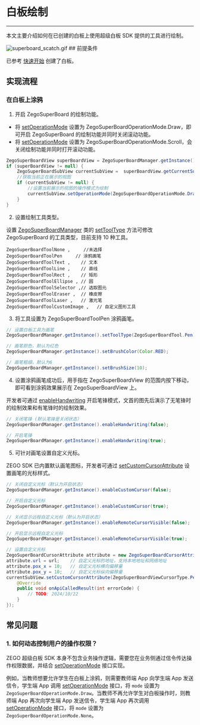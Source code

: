 # 白板绘制

- - -

本文主要介绍如何在已创建的白板上使用超级白板 SDK 提供的工具进行绘制。

<Frame width="auto" height="auto" >
  <img src="https://media-resource.spreading.io/docuo/workspace741/896bc39e2e65b82d5670b01b7c131c30/1ced8ebc21.gif" alt="superboard_scatch.gif"/>
</Frame>
## 前提条件

已参考 [快速开始](/super-board-android/quick-start/create-white-board) 创建了白板。

## 实现流程

### 在白板上涂鸦

1. 开启 ZegoSuperBoard 的绘制功能。

- 将 [setOperationMode](https://doc-zh.zego.im/article/api?doc=superboard_API~java_android~class~ZegoSuperBoardSubView#set-operation-mode) 设置为 ZegoSuperBoardOperationMode.Draw，即可开启 ZegoSuperBoard 的绘制功能并同时关闭滚动功能。
- 将 [setOperationMode](https://doc-zh.zego.im/article/api?doc=superboard_API~java_android~class~ZegoSuperBoardSubView#set-operation-mode) 设置为 ZegoSuperBoardOperationMode.Scroll，会关闭绘制功能并同时打开滚动功能。

```java
ZegoSuperBoardView superBoardView = ZegoSuperBoardManager.getInstance().getSuperBoardView();
if (superBoardView != null) {
    ZegoSuperBoardSubView currentSubView =  superBoardView.getCurrentSuperBoardSubView();
    //获取当前正在展示的视图
    if (currentSubView != null) {
        //设置当前展示的视图的操作模式为绘制
        currentSubView.setOperationMode(ZegoSuperBoardOperationMode.Draw.getMode());
    }
}
```
2. 设置绘制工具类型。   

设置 [ZegoSuperBoardManager](https://doc-zh.zego.im/article/api?doc=superboard_API~java_android~class~ZegoSuperBoardManager) 类的 [setToolType](https://doc-zh.zego.im/article/api?doc=superboard_API~java_android~class~ZegoSuperBoardManager#set-tool-type) 方法可修改 ZegoSuperBoard 的工具类型，目前支持 10 种工具。

```
ZegoSuperBoardToolNone ,     //未选择
ZegoSuperBoardToolPen     // 涂鸦画笔
ZegoSuperBoardToolText ,    // 文本
ZegoSuperBoardToolLine ,    // 直线
ZegoSuperBoardToolRect ,    // 矩形
ZegoSuperBoardToolEllipse , // 圆
ZegoSuperBoardToolSelector ,// 选取图元
ZegoSuperBoardToolEraser ,  // 橡皮擦
ZegoSuperBoardToolLaser ,   // 激光笔
ZegoSuperBoardToolCustomImage ,   // 自定义图形工具
```

 3. 将工具设置为 ZegoSuperBoardToolPen 涂鸦画笔。

```java
// 设置白板工具为画笔
ZegoSuperBoardManager.getInstance().setToolType(ZegoSuperBoardTool.Pen);

// 画笔颜色，默认为红色
ZegoSuperBoardManager.getInstance().setBrushColor(Color.RED);

// 画笔粗细，默认为6
ZegoSuperBoardManager.getInstance().setBrushSize(10);
```

4. 设置涂鸦画笔成功后，用手指在 ZegoSuperBoardView 的范围内按下移动，即可看到涂鸦效果展示在 ZegoSuperBoardView 上。

<Note title="说明">

开发者可通过 [enableHandwriting](https://doc-zh.zego.im/article/api?doc=superboard_API~java_android~class~ZegoSuperBoardManager#enable-handwriting) 开启笔锋模式，文首的图先后演示了无笔锋时的绘制效果和有笔锋时的绘制效果。

</Note>

```java
// 关闭笔锋 (默认笔锋是关闭状态）
ZegoSuperBoardManager.getInstance().enableHandwriting(false);

// 开启笔锋
ZegoSuperBoardManager.getInstance().enableHandwriting(true);
```

5. 可针对画笔设置自定义光标。

ZEGO SDK 已内置默认画笔图标，开发者可通过 [setCustomCursorAttribute](https://doc-zh.zego.im/article/api?doc=superboard_API~java_android~class~ZegoSuperBoardSubView#set-custom-cursor-attribute) 设置画笔的光标样式。

```java
// 关闭自定义光标（默认为开启状态）
ZegoSuperBoardManager.getInstance().enableCustomCursor(false);

// 开启自定义光标
ZegoSuperBoardManager.getInstance().enableCustomCursor(true);

// 关闭显示远程自定义光标（默认为开启状态）
ZegoSuperBoardManager.getInstance().enableRemoteCursorVisible(false);

// 开启显示远程自定义光标 
ZegoSuperBoardManager.getInstance().enableRemoteCursorVisible(true);

// 设置自定义光标
ZegoSuperBoardCursorAttribute attribute = new ZegoSuperBoardCursorAttribute();
attribute.url = url;    // 自定义光标的地址，支持本地地址和网络地址
attribute.pox_x = 10;   // 自定义光标横向偏移量
attribute.pox_y = 10;   // 自定义光标纵向偏移量
currentSubView.setCustomCursorAttribute(ZegoSuperBoardViewCursorType.Pen, attribute, new IZegoSuperBoardApiCalledCallback() {
    @Override
    public void onApiCalledResult(int errorCode) {
        // TODO: 2024/10/22  
    }
});
```

## 常见问题

### 1. 如何动态控制用户的操作权限？

ZEGO 超级白板 SDK 本身不包含业务操作逻辑，需要您在业务侧通过信令传达操作权限数据，并结合 [setOperationMode](https://doc-zh.zego.im/article/api?doc=superboard_API~java_android~class~ZegoSuperBoardSubView#set-operation-mode) 接口实现。

例如，当教师想要允许学生在白板上涂鸦，则需要教师端 App 向学生端 App 发送信令，学生端 App 调用 [setOperationMode](https://doc-zh.zego.im/article/api?doc=superboard_API~java_android~class~ZegoSuperBoardSubView#set-operation-mode) 接口，将 `mode` 设置为 `ZegoSuperBoardOperationMode.Draw`。当教师不再允许学生对白板操作时，则教师端 App 再次向学生端 App 发送信令，学生端 App 再次调用 [setOperationMode](https://doc-zh.zego.im/article/api?doc=superboard_API~java_android~class~ZegoSuperBoardSubView#set-operation-mode) 接口，将 `mode` 设置为 `ZegoSuperBoardOperationMode.None`。
